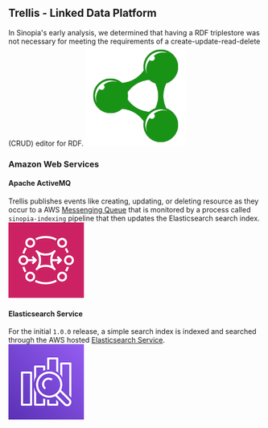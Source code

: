 ## Trellis - Linked Data Platform
In Sinopia's early analysis, we determined that having a RDF triplestore was
not necessary for meeting the requirements of a create-update-read-delete (CRUD)
editor for RDF. ![Trellis LDP](../img/trellis-ldp.png)

### Amazon Web Services
#### Apache ActiveMQ
Trellis publishes events like creating, updating, or deleting resource as they
occur to a AWS [Messenging Queue][MQ] that is monitored by a process called
`sinopia-indexing` pipeline that then updates the Elasticsearch search index.
![AWS MQ](../img/aws-mq.png)

#### Elasticsearch Service
For the initial `1.0.0` release, a simple search index is indexed and searched
through the AWS hosted [Elasticsearch Service][ES].<br>
![AWS Elasticsearch Service](../img/elasticsearch.png)

[ES]: https://aws.amazon.com/elasticsearch-service/
[MQ]: https://aws.amazon.com/amazon-mq/
[TRELLIS]: https://www.trellisldp.org/
